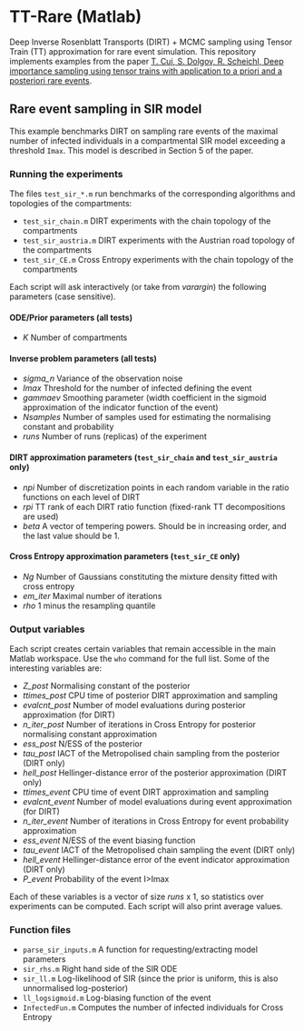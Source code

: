 # TT-Rare (Matlab)
Deep Inverse Rosenblatt Transports (DIRT) + MCMC sampling using Tensor Train (TT) approximation for rare event simulation. This repository implements examples from the paper [T. Cui, S. Dolgov, R. Scheichl, Deep importance sampling using tensor trains with application to a priori and a posteriori rare events](https://arxiv.org/abs/2209.01941).


## Rare event sampling in SIR model

This example benchmarks DIRT on sampling rare events of the maximal number of infected individuals in a compartmental SIR model exceeding a threshold `Imax`. This model is described in Section 5 of the paper.

### Running the experiments

The files `test_sir_*.m` run benchmarks of the corresponding algorithms and topologies of the compartments:
   - `test_sir_chain.m`        DIRT experiments with the chain topology of the compartments
   - `test_sir_austria.m`      DIRT experiments with the Austrian road topology of the compartments
   - `test_sir_CE.m`           Cross Entropy experiments with the chain topology of the compartments

Each script will ask interactively (or take from *varargin*) the following parameters (case sensitive).
#### ODE/Prior parameters (all tests)
 * *K* Number of compartments

#### Inverse problem parameters (all tests)
 * *sigma_n* Variance of the observation noise
 * *Imax* Threshold for the number of infected defining the event
 * *gammaev* Smoothing parameter (width coefficient in the sigmoid approximation of the indicator function of the event)
 * *Nsamples* Number of samples used for estimating the normalising constant and probability
 * *runs* Number of runs (replicas) of the experiment

#### DIRT approximation parameters (`test_sir_chain` and `test_sir_austria` only)

 * *npi* Number of discretization points in each random variable in the ratio functions on each level of DIRT
 * *rpi* TT rank of each DIRT ratio function (fixed-rank TT decompositions are used)
 * *beta* A vector of tempering powers. Should be in increasing order, and the last value should be 1.

#### Cross Entropy approximation parameters (`test_sir_CE` only)

 * *Ng* Number of Gaussians constituting the mixture density fitted with cross entropy
 * *em_iter* Maximal number of iterations
 * *rho* 1 minus the resampling quantile


### Output variables

Each script creates certain variables that remain accessible in the main Matlab workspace.
Use the `who` command for the full list.
Some of the interesting variables are:

 * *Z_post* Normalising constant of the posterior
 * *ttimes_post* CPU time of posterior DIRT approximation and sampling
 * *evalcnt_post* Number of model evaluations during posterior approximation (for DIRT)
 * *n_iter_post* Number of iterations in Cross Entropy for posterior normalising constant approximation
 * *ess_post* N/ESS of the posterior
 * *tau_post* IACT of the Metropolised chain sampling from the posterior (DIRT only)
 * *hell_post* Hellinger-distance error of the posterior approximation (DIRT only)
 * *ttimes_event* CPU time of event DIRT approximation and sampling
 * *evalcnt_event* Number of model evaluations during event approximation (for DIRT)
 * *n_iter_event* Number of iterations in Cross Entropy for event probability approximation
 * *ess_event* N/ESS of the event biasing function
 * *tau_event* IACT of the Metropolised chain sampling the event (DIRT only)
 * *hell_event* Hellinger-distance error of the event indicator approximation (DIRT only)
 * *P_event* Probability of the event I>Imax

Each of these variables is a vector of size *runs* x 1, so statistics over experiments can be computed. Each script will also print average values.


### Function files

 * `parse_sir_inputs.m`    A function for requesting/extracting model parameters
 * `sir_rhs.m`             Right hand side of the SIR ODE
 * `sir_ll.m`              Log-likelihood of SIR (since the prior is uniform, this is also unnormalised log-posterior)
 * `ll_logsigmoid.m`       Log-biasing function of the event
 * `InfectedFun.m`         Computes the number of infected individuals for Cross Entropy


